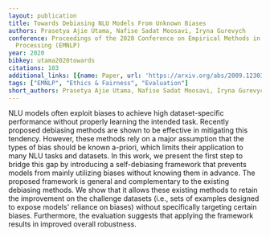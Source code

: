 ```yaml
---
layout: publication
title: Towards Debiasing NLU Models From Unknown Biases
authors: Prasetya Ajie Utama, Nafise Sadat Moosavi, Iryna Gurevych
conference: Proceedings of the 2020 Conference on Empirical Methods in Natural Language
  Processing (EMNLP)
year: 2020
bibkey: utama2020towards
citations: 103
additional_links: [{name: Paper, url: 'https://arxiv.org/abs/2009.12303'}]
tags: ["EMNLP", "Ethics & Fairness", "Evaluation"]
short_authors: Prasetya Ajie Utama, Nafise Sadat Moosavi, Iryna Gurevych
---
```

NLU models often exploit biases to achieve high dataset-specific performance
without properly learning the intended task. Recently proposed debiasing
methods are shown to be effective in mitigating this tendency. However, these
methods rely on a major assumption that the types of bias should be known
a-priori, which limits their application to many NLU tasks and datasets. In
this work, we present the first step to bridge this gap by introducing a
self-debiasing framework that prevents models from mainly utilizing biases
without knowing them in advance. The proposed framework is general and
complementary to the existing debiasing methods. We show that it allows these
existing methods to retain the improvement on the challenge datasets (i.e.,
sets of examples designed to expose models' reliance on biases) without
specifically targeting certain biases. Furthermore, the evaluation suggests
that applying the framework results in improved overall robustness.